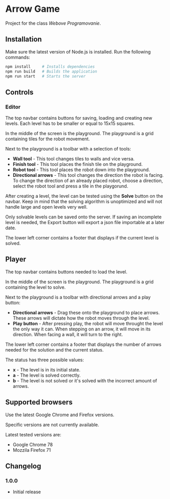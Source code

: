 # Arrow Game

Project for the class *Webove Programovanie*.

## Installation

Make sure the latest version of Node.js is installed.
Run the following commands:
```bash
npm install     # Installs dependencies
npm run build   # Builds the application
npm run start   # Starts the server
```

## Controls

### Editor

The top navbar contains buttons for saving, loading and creating new levels. Each level has to be smaller or equal to 15x15 squares.

In the middle of the screen is the playground. The playground is a grid containing tiles for the robot movement.

Next to the playground is a toolbar with a selection of tools:
- **Wall tool** - This tool changes tiles to walls and vice versa.
- **Finish tool** - This tool places the finish tile on the playground.
- **Robot tool** - This tool places the robot down into the playground.
- **Directional arrows** - This tool changes the direction the robot is facing. To change the direction of an already placed robot, choose a direction, select the robot tool and press a tile in the playgorund.

After creating a level, the level can be tested using the **Solve** button on the navbar. Keep in mind that the solving algorithm is unoptimized and will not handle large and open levels very well.

Only solvable levels can be saved onto the server. If saving an incomplete level is needed, the Export button will export a json file importable at a later date.

The lower left corner contains a footer that displays if the current level is solved.

## Player

The top navbar contains buttons needed to load the level.

In the middle of the screen is the playground. The playground is a grid containing the level to solve.

Next to the playground is a toolbar with directional arrows and a play button:
- **Directional arrows** - Drag these onto the playground to place arrows. These arrows will dictate how the robot moves through the level.
- **Play button** - After pressing play, the robot will move throught the level the only way it can. When stepping on an arrow, it will move in its direction. When facing a wall, it will turn to the right.

The lower left corner contains a footer that displays the number of arrows needed for the solution and the current status.

The status has three possible values:
- **x** - The level is in its initial state.
- **a** - The level is solved correctly.
- **b** - The level is not solved or it's solved with the incorrect amount of arrows.

## Supported browsers

Use the latest Google Chrome and Firefox versions.

Specific versions are not currently available.

Latest tested versions are:
- Google Chrome 78
- Mozzila Firefox 71

## Changelog

### 1.0.0
- Initial release
